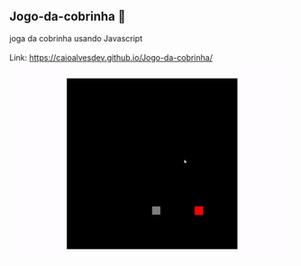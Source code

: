## Jogo-da-cobrinha 🐍
joga da cobrinha usando Javascript
<br><br>
Link: https://caioalvesdev.github.io/Jogo-da-cobrinha/
<p>
  <img src="to_readme/ezgif.com-gif-maker.gif">
</p>
